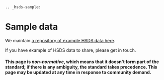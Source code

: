 ```{eval-rst}
.. _hsds-sample:
```

# Sample data

We maintain [a repository of example HSDS data here](https://github.com/openreferral/sample-data).

If you have example of HSDS data to share, please get in touch.

#### This page is *non-normative*, which means that it doesn't form part of the standard; if there is any ambiguity, the standard takes precedence. This page may be updated at any time in response to community demand.
